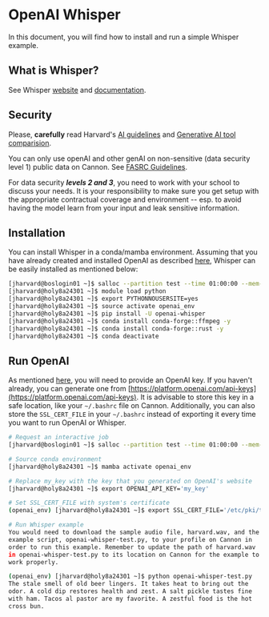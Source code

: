 # OpenAI Whisper

In this document, you will find how to install and run a simple Whisper example.

## What is Whisper?

See Whisper [website](https://openai.com/index/whisper/) and
[documentation](https://platform.openai.com/docs/guides/speech-to-text).

## Security

Please, **carefully** read Harvard's [AI
guidelines](https://huit.harvard.edu/ai/guidelines) and [Generative AI
tool comparision](https://huit.harvard.edu/ai/tools).

You can only use openAI and other genAI on non-sensitive (data
security level 1) public data on Cannon. See [FASRC
Guidelines](https://docs.rc.fas.harvard.edu/kb/openai/).

For data security ***levels 2 and 3***, you need to work with your
school to discuss your needs. It is your responsibility to make sure
you get setup with the appropriate contractual coverage and
environment -- esp. to avoid having the model learn from your input
and leak sensitive information.

## Installation

You can install Whisper in a conda/mamba environment. Assuming that
you have already created and installed OpenAI as described
[here](https://github.com/fasrc/User_Codes/tree/master/AI/OpenAI),
Whisper can be easily installed as mentioned below:

```bash
[jharvard@boslogin01 ~]$ salloc --partition test --time 01:00:00 --mem-per-cpu 4G -c 2
[jharvard@holy8a24301 ~]$ module load python
[jharvard@holy8a24301 ~]$ export PYTHONNOUSERSITE=yes
[jharvard@holy8a24301 ~]$ source activate openai_env
[jharvard@holy8a24301 ~]$ pip install -U openai-whisper
[jharvard@holy8a24301 ~]$ conda install conda-forge::ffmpeg -y
[jharvard@holy8a24301 ~]$ conda install conda-forge::rust -y
[jharvard@holy8a24301 ~]$ conda deactivate
```

## Run OpenAI

As mentioned
[here](https://github.com/fasrc/User_Codes/tree/master/AI/OpenAI), you
will need to provide an OpenAI key. If you haven't already, you can
generate one from
[https://platform.openai.com/api-keys](https://platform.openai.com/api-keys). It
is advisable to store this key in a safe location, like your
`~/.bashrc` file on Cannon. Additionally, you can also store the
`SSL_CERT_FILE` in your `~/.bashrc` instead of exporting it every time
you want to run OpenAI or Whisper.

```bash
# Request an interactive job
[jharvard@boslogin01 ~]$ salloc --partition test --time 01:00:00 --mem-per-cpu 4G -c 2

# Source conda environment
[jharvard@holy8a24301 ~]$ mamba activate openai_env

# Replace my_key with the key that you generated on OpenAI's website
[jharvard@holy8a24301 ~]$ export OPENAI_API_KEY='my_key'

# Set SSL_CERT_FILE with system's certificate
(openai_env) [jharvard@holy8a24301 ~]$ export SSL_CERT_FILE='/etc/pki/tls/certs/ca-bundle.crt'

# Run Whisper example
You would need to download the sample audio file, harvard.wav, and the
example script, openai-whisper-test.py, to your profile on Cannon in
order to run this example. Remember to update the path of harvard.wav
in openai-whisper-test.py to its location on Cannon for the example to
work properly.

(openai_env) [jharvard@holy8a24301 ~]$ python openai-whisper-test.py
The stale smell of old beer lingers. It takes heat to bring out the
odor. A cold dip restores health and zest. A salt pickle tastes fine
with ham. Tacos al pastor are my favorite. A zestful food is the hot
cross bun.
```
